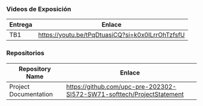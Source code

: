 ### Videos de Exposición

| Entrega | Enlace                                             |
| ------- | -------------------------------------------------- |
| TB1     | <https://youtu.be/tPqDtuasiCQ?si=k0x0ILrrOhTzfsfU> |

### Repositorios

| Repository Name       | Enlace                                                                   |
| --------------------- | ------------------------------------------------------------------------ |
| Project Documentation | <https://github.com/upc-pre-202302-SI572-SW71-softtech/ProjectStatement> |

